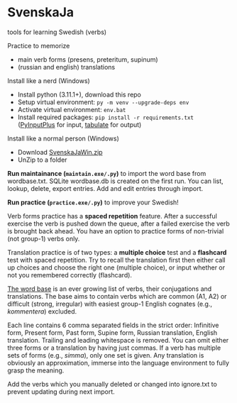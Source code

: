 # SvenskaJa
tools for learning Swedish (verbs)

Practice to memorize
* main verb forms (presens, preteritum, supinum)
* (russian and english) translations

Install like a nerd (Windows)
* Install python (3.11.1+), download this repo
* Setup virtual environment: `py -m venv --upgrade-deps env`
* Activate virtual environment: `env.bat`
* Install required packages: `pip install -r requirements.txt` ([PyInputPlus](https://github.com/asweigart/pyinputplus) for input, [tabulate](https://github.com/astanin/python-tabulate) for output)

Install like a normal person (Windows)
* Download [SvenskaJaWin.zip](https://github.com/ilya112358/SvenskaJa/releases/latest/download/SvenskaJaWin.zip)
* UnZip to a folder

**Run maintainance (`maintain.exe/.py`)** to import the word base from wordbase.txt. SQLite wordbase.db is created on the first run. You can list, lookup, delete, export entries. Add and edit entries through import.

**Run practice (`practice.exe/.py`)** to improve your Swedish!

Verb forms practice has a **spaced repetition** feature. After a successful exercise the verb is pushed down the queue, after a failed exercise the verb is brought back ahead. You have an option to practice forms of non-trivial (not group-1) verbs only.

Translation practice is of two types: a **multiple choice** test and a **flashcard** test with spaced repetition. Try to recall the translation first then either call up choices and choose the right one (multiple choice), or input whether or not you remembered correctly (flashcard).

[The word base](wordbase.txt) is an ever growing list of verbs, their conjugations and translations. The base aims to contain verbs which are common (A1, A2) or difficult (strong, irregular) with easiest group-1 English cognates (e.g., *kommentera*) excluded. 

Each line contains 6 comma separated fields in the strict order: Infinitive form, Present form, Past form, Supine form, Russian translation, English translation. Trailing and leading whitespace is removed. You can omit either three forms or a translation by having just commas. If a verb has multiple sets of forms (e.g., *simma*), only one set is given. Any translation is obviously an approximation, immerse into the language environment to fully grasp the meaning.

Add the verbs which you manually deleted or changed into ignore.txt to prevent updating during next import.
